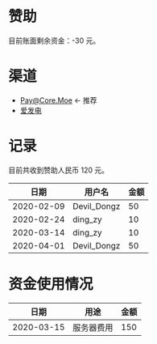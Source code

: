 # 赞助

目前账面剩余资金：-30 元。

# 渠道

 * [Pay@Core.Moe](https://pay.core.moe/users/1/pay) <- 推荐
 * [爱发电](https://afdian.net/@kotoyuuko)

# 记录

目前共收到赞助人民币 120 元。

| 日期 | 用户名 | 金额 |
| --- | ---  | --- |
| 2020-02-09 | Devil_Dongz | 50 |
| 2020-02-24 | ding_zy | 10 |
| 2020-03-14 | ding_zy | 10 |
| 2020-04-01 | Devil_Dongz | 50 |

# 资金使用情况

| 日期 | 用途 | 金额 |
| --- | ---  | --- |
| 2020-03-15 | 服务器费用 | 150 |
